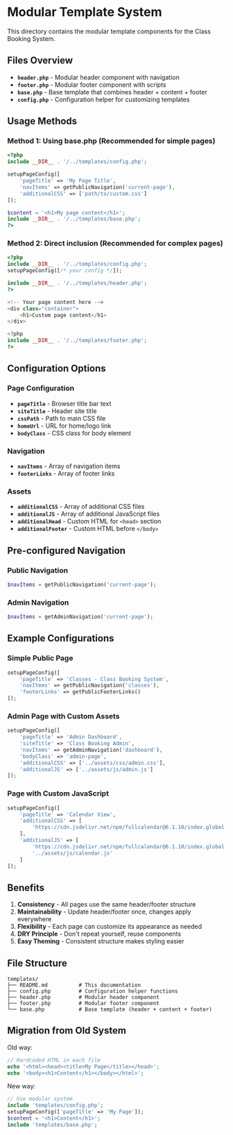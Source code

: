 # Modular Template System

This directory contains the modular template components for the Class Booking System.

## Files Overview

- **`header.php`** - Modular header component with navigation
- **`footer.php`** - Modular footer component with scripts
- **`base.php`** - Base template that combines header + content + footer
- **`config.php`** - Configuration helper for customizing templates

## Usage Methods

### Method 1: Using base.php (Recommended for simple pages)

```php
<?php
include __DIR__ . '/../templates/config.php';

setupPageConfig([
    'pageTitle' => 'My Page Title',
    'navItems' => getPublicNavigation('current-page'),
    'additionalCSS' => ['path/to/custom.css']
]);

$content = '<h1>My page content</h1>';
include __DIR__ . '/../templates/base.php';
?>
```

### Method 2: Direct inclusion (Recommended for complex pages)

```php
<?php
include __DIR__ . '/../templates/config.php';
setupPageConfig([/* your config */]);

include __DIR__ . '/../templates/header.php';
?>

<!-- Your page content here -->
<div class="container">
    <h1>Custom page content</h1>
</div>

<?php
include __DIR__ . '/../templates/footer.php';
?>
```

## Configuration Options

### Page Configuration

- **`pageTitle`** - Browser title bar text
- **`siteTitle`** - Header site title
- **`cssPath`** - Path to main CSS file
- **`homeUrl`** - URL for home/logo link
- **`bodyClass`** - CSS class for body element

### Navigation

- **`navItems`** - Array of navigation items
- **`footerLinks`** - Array of footer links

### Assets

- **`additionalCSS`** - Array of additional CSS files
- **`additionalJS`** - Array of additional JavaScript files
- **`additionalHead`** - Custom HTML for `<head>` section
- **`additionalFooter`** - Custom HTML before `</body>`

## Pre-configured Navigation

### Public Navigation

```php
$navItems = getPublicNavigation('current-page');
```

### Admin Navigation

```php
$navItems = getAdminNavigation('current-page');
```

## Example Configurations

### Simple Public Page

```php
setupPageConfig([
    'pageTitle' => 'Classes - Class Booking System',
    'navItems' => getPublicNavigation('classes'),
    'footerLinks' => getPublicFooterLinks()
]);
```

### Admin Page with Custom Assets

```php
setupPageConfig([
    'pageTitle' => 'Admin Dashboard',
    'siteTitle' => 'Class Booking Admin',
    'navItems' => getAdminNavigation('dashboard'),
    'bodyClass' => 'admin-page',
    'additionalCSS' => ['../assets/css/admin.css'],
    'additionalJS' => ['../assets/js/admin.js']
]);
```

### Page with Custom JavaScript

```php
setupPageConfig([
    'pageTitle' => 'Calendar View',
    'additionalCSS' => [
        'https://cdn.jsdelivr.net/npm/fullcalendar@6.1.10/index.global.min.css'
    ],
    'additionalJS' => [
        'https://cdn.jsdelivr.net/npm/fullcalendar@6.1.10/index.global.min.js',
        '../assets/js/calendar.js'
    ]
]);
```

## Benefits

1. **Consistency** - All pages use the same header/footer structure
2. **Maintainability** - Update header/footer once, changes apply everywhere
3. **Flexibility** - Each page can customize its appearance as needed
4. **DRY Principle** - Don't repeat yourself, reuse components
5. **Easy Theming** - Consistent structure makes styling easier

## File Structure

```
templates/
├── README.md          # This documentation
├── config.php         # Configuration helper functions
├── header.php         # Modular header component
├── footer.php         # Modular footer component
└── base.php           # Base template (header + content + footer)
```

## Migration from Old System

Old way:

```php
// Hardcoded HTML in each file
echo '<html><head><title>My Page</title></head>';
echo '<body><h1>Content</h1></body></html>';
```

New way:

```php
// Use modular system
include 'templates/config.php';
setupPageConfig(['pageTitle' => 'My Page']);
$content = '<h1>Content</h1>';
include 'templates/base.php';
```

